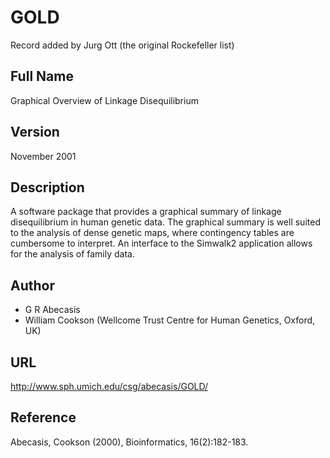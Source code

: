 # GOLD
Record added by Jurg Ott (the original Rockefeller list)

## Full Name
Graphical Overview of Linkage Disequilibrium

## Version
November 2001

## Description
A software package that provides a graphical summary of linkage disequilibrium in human genetic data. The graphical summary is well suited to the analysis of dense genetic maps, where contingency tables are cumbersome to interpret. An interface to the Simwalk2 application allows for the analysis of family data.

## Author
* G R Abecasis
* William Cookson (Wellcome Trust Centre for Human Genetics, Oxford, UK)

## URL
http://www.sph.umich.edu/csg/abecasis/GOLD/

## Reference
Abecasis, Cookson (2000), Bioinformatics, 16(2):182-183.
